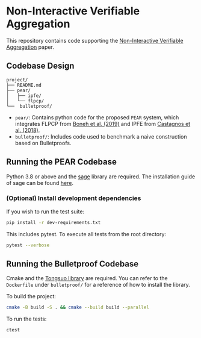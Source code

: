 # Non-Interactive Verifiable Aggregation
This repository contains code supporting the [Non-Interactive Verifiable Aggregation](https://eprint.iacr.org/2025/420) paper.
## Codebase Design
```
project/
├── README.md
├── pear/
│   ├── ipfe/
│   └── flpcp/
└──  bulletproof/
```
- `pear/`: Contains python code for the proposed `PEAR` system, which integrates FLPCP from 
  [Boneh et al. (2019)](https://eprint.iacr.org/2019/188.pdf) and IPFE from [Castagnos et al. (2018)](https://eprint.iacr.org/2018/791.pdf).
- `bulletproof/`: Includes code used to benchmark a naive construction based on Bulletproofs.

## Running the PEAR Codebase
Python 3.8 or above and the [sage](https://www.sagemath.org) library are required.
The installation guide of sage can be found [here](https://doc.sagemath.org/html/en/installation/index.html).

### (Optional) Install development dependencies
If you wish to run the test suite:
```bash
pip install -r dev-requirements.txt
```
This includes pytest. To execute all tests from the root directory:
```bash
pytest --verbose
``` 

## Running the Bulletproof Codebase
Cmake and the [Tongsuo library](https://github.com/Tongsuo-Project/Tongsuo) are required. 
You can refer to the `Dockerfile` under `bulletproof/` for a reference of how to install the library.

To build the project:
```bash
cmake -B build -S . && cmake --build build --parallel
```
To run the tests:
```bash
ctest
```